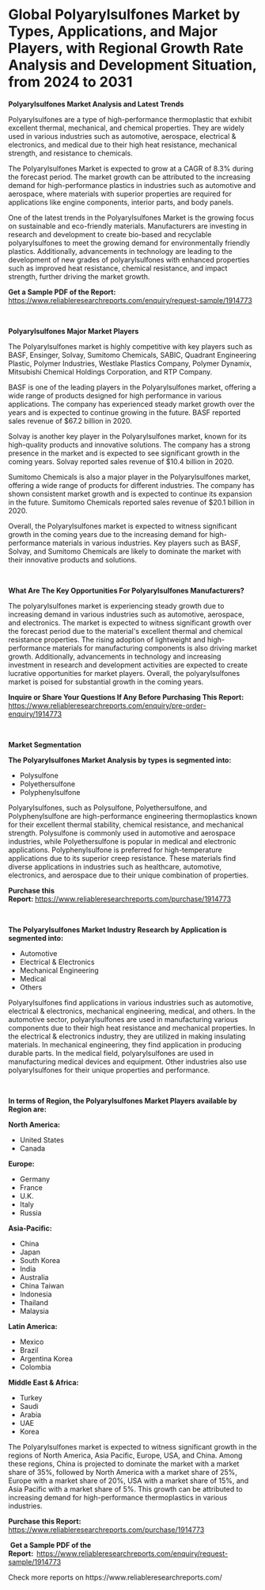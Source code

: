 <p><h1>Global Polyarylsulfones Market by Types, Applications, and Major Players, with Regional Growth Rate Analysis and Development Situation, from 2024 to 2031</h1></p><p><strong>Polyarylsulfones Market Analysis and Latest Trends</strong></p>
<p><p>Polyarylsulfones are a type of high-performance thermoplastic that exhibit excellent thermal, mechanical, and chemical properties. They are widely used in various industries such as automotive, aerospace, electrical & electronics, and medical due to their high heat resistance, mechanical strength, and resistance to chemicals.</p><p>The Polyarylsulfones Market is expected to grow at a CAGR of 8.3% during the forecast period. The market growth can be attributed to the increasing demand for high-performance plastics in industries such as automotive and aerospace, where materials with superior properties are required for applications like engine components, interior parts, and body panels.</p><p>One of the latest trends in the Polyarylsulfones Market is the growing focus on sustainable and eco-friendly materials. Manufacturers are investing in research and development to create bio-based and recyclable polyarylsulfones to meet the growing demand for environmentally friendly plastics. Additionally, advancements in technology are leading to the development of new grades of polyarylsulfones with enhanced properties such as improved heat resistance, chemical resistance, and impact strength, further driving the market growth.</p></p>
<p><strong>Get a Sample PDF of the Report:&nbsp;</strong> <a href="https://www.reliableresearchreports.com/enquiry/request-sample/1914773">https://www.reliableresearchreports.com/enquiry/request-sample/1914773</a></p>
<p>&nbsp;</p>
<p><strong>Polyarylsulfones Major Market Players</strong></p>
<p><p>The Polyarylsulfones market is highly competitive with key players such as BASF, Ensinger, Solvay, Sumitomo Chemicals, SABIC, Quadrant Engineering Plastic, Polymer Industries, Westlake Plastics Company, Polymer Dynamix, Mitsubishi Chemical Holdings Corporation, and RTP Company.</p><p>BASF is one of the leading players in the Polyarylsulfones market, offering a wide range of products designed for high performance in various applications. The company has experienced steady market growth over the years and is expected to continue growing in the future. BASF reported sales revenue of $67.2 billion in 2020.</p><p>Solvay is another key player in the Polyarylsulfones market, known for its high-quality products and innovative solutions. The company has a strong presence in the market and is expected to see significant growth in the coming years. Solvay reported sales revenue of $10.4 billion in 2020.</p><p>Sumitomo Chemicals is also a major player in the Polyarylsulfones market, offering a wide range of products for different industries. The company has shown consistent market growth and is expected to continue its expansion in the future. Sumitomo Chemicals reported sales revenue of $20.1 billion in 2020.</p><p>Overall, the Polyarylsulfones market is expected to witness significant growth in the coming years due to the increasing demand for high-performance materials in various industries. Key players such as BASF, Solvay, and Sumitomo Chemicals are likely to dominate the market with their innovative products and solutions.</p></p>
<p>&nbsp;</p>
<p><strong>What Are The Key Opportunities For Polyarylsulfones Manufacturers?</strong></p>
<p><p>The polyarylsulfones market is experiencing steady growth due to increasing demand in various industries such as automotive, aerospace, and electronics. The market is expected to witness significant growth over the forecast period due to the material's excellent thermal and chemical resistance properties. The rising adoption of lightweight and high-performance materials for manufacturing components is also driving market growth. Additionally, advancements in technology and increasing investment in research and development activities are expected to create lucrative opportunities for market players. Overall, the polyarylsulfones market is poised for substantial growth in the coming years.</p></p>
<p><strong>Inquire or Share Your Questions If Any Before Purchasing This Report:</strong> <a href="https://www.reliableresearchreports.com/enquiry/pre-order-enquiry/1914773">https://www.reliableresearchreports.com/enquiry/pre-order-enquiry/1914773</a></p>
<p>&nbsp;</p>
<p><strong>Market Segmentation</strong></p>
<p><strong>The Polyarylsulfones Market Analysis by types is segmented into:</strong></p>
<p><ul><li>Polysulfone</li><li>Polyethersulfone</li><li>Polyphenylsulfone</li></ul></p>
<p><p>Polyarylsulfones, such as Polysulfone, Polyethersulfone, and Polyphenylsulfone are high-performance engineering thermoplastics known for their excellent thermal stability, chemical resistance, and mechanical strength. Polysulfone is commonly used in automotive and aerospace industries, while Polyethersulfone is popular in medical and electronic applications. Polyphenylsulfone is preferred for high-temperature applications due to its superior creep resistance. These materials find diverse applications in industries such as healthcare, automotive, electronics, and aerospace due to their unique combination of properties.</p></p>
<p><strong>Purchase this Report:&nbsp;</strong><a href="https://www.reliableresearchreports.com/purchase/1914773">https://www.reliableresearchreports.com/purchase/1914773</a></p>
<p>&nbsp;</p>
<p><strong>The Polyarylsulfones Market Industry Research by Application is segmented into:</strong></p>
<p><ul><li>Automotive</li><li>Electrical & Electronics</li><li>Mechanical Engineering</li><li>Medical</li><li>Others</li></ul></p>
<p><p>Polyarylsulfones find applications in various industries such as automotive, electrical & electronics, mechanical engineering, medical, and others. In the automotive sector, polyarylsulfones are used in manufacturing various components due to their high heat resistance and mechanical properties. In the electrical & electronics industry, they are utilized in making insulating materials. In mechanical engineering, they find application in producing durable parts. In the medical field, polyarylsulfones are used in manufacturing medical devices and equipment. Other industries also use polyarylsulfones for their unique properties and performance.</p></p>
<p>&nbsp;</p>
<p><strong>In terms of Region, the Polyarylsulfones Market Players available by Region are:</strong></p>
<p>
    <p> <strong> North America: </strong>
        <ul>
            <li>United States</li>
            <li>Canada</li>
        </ul>
        </p> 
    <p> <strong> Europe: </strong>
        <ul>
            <li>Germany</li>
            <li>France</li>
            <li>U.K.</li>
            <li>Italy</li>
            <li>Russia</li>
        </ul>
        </p> 
    <p> <strong> Asia-Pacific: </strong>
        <ul>
            <li>China</li>
            <li>Japan</li>
            <li>South Korea</li>
            <li>India</li>
            <li>Australia</li>
            <li>China Taiwan</li>
            <li>Indonesia</li>
            <li>Thailand</li>
            <li>Malaysia</li>
        </ul>
        </p> 
    <p> <strong> Latin America: </strong>
        <ul>
            <li>Mexico</li>
            <li>Brazil</li>
            <li>Argentina Korea</li>
            <li>Colombia</li>
        </ul>
        </p> 
    <p> <strong> Middle East & Africa: </strong>
        <ul>
            <li>Turkey</li>
            <li>Saudi</li>
            <li>Arabia</li>
            <li>UAE</li>
            <li>Korea</li>
        </ul>
    </p>
    </p>
<p><p>The Polyarylsulfones market is expected to witness significant growth in the regions of North America, Asia Pacific, Europe, USA, and China. Among these regions, China is projected to dominate the market with a market share of 35%, followed by North America with a market share of 25%, Europe with a market share of 20%, USA with a market share of 15%, and Asia Pacific with a market share of 5%. This growth can be attributed to increasing demand for high-performance thermoplastics in various industries.</p></p>
<p><strong>Purchase this Report: </strong><a href="https://www.reliableresearchreports.com/purchase/1914773">https://www.reliableresearchreports.com/purchase/1914773</a></p>
<p>&nbsp;<strong>Get a Sample PDF of the Report:&nbsp;&nbsp;</strong><a href="https://www.reliableresearchreports.com/enquiry/request-sample/1914773">https://www.reliableresearchreports.com/enquiry/request-sample/1914773</a></p>
<p><strong></strong></p>
<p>Check more reports on https://www.reliableresearchreports.com/</p>